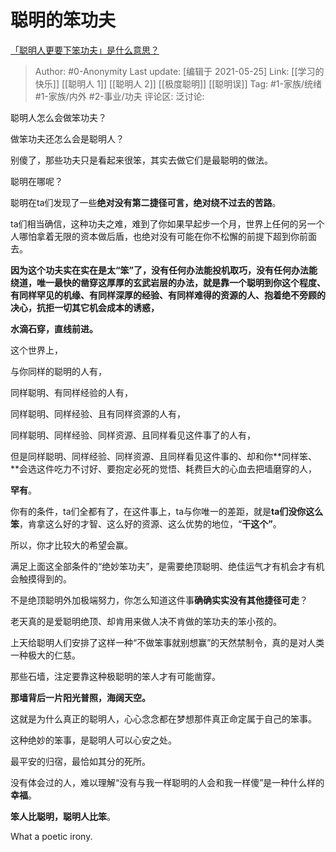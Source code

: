 # 聪明的笨功夫
[「聪明人更要下笨功夫」是什么意思？](https://www.zhihu.com/question/20782378/answer/1331306390)

> Author: #0-Anonymity
> Last update: [编辑于 2021-05-25]
> Link: [[学习的快乐]] [[聪明人 1]] [[聪明人 2]] [[极度聪明]] [[聪明误]]
> Tag: #1-家族/统绪 #1-家族/内外 #2-事业/功夫
> 评论区:
> 泛讨论:

聪明人怎么会做笨功夫？

做笨功夫还怎么会是聪明人？

别傻了，那些功夫只是看起来很笨，其实去做它们是最聪明的做法。

聪明在哪呢？

聪明在ta们发现了一些**绝对没有第二捷径可言，绝对绕不过去的苦路**。

ta们相当确信，这种功夫之难，难到了你如果早起步一个月，世界上任何的另一个人哪怕拿着无限的资本做后盾，也绝对没有可能在你不松懈的前提下超到你前面去。

**因为这个功夫实在实在是太“笨”了，没有任何办法能投机取巧，没有任何办法能绕道，唯一最快的凿穿这厚厚的玄武岩层的办法，就是靠一个聪明到你这个程度、有同样罕见的机缘、有同样深厚的经验、有同样难得的资源的人、抱着绝不旁顾的决心，抗拒一切其它机会成本的诱惑，**

**水滴石穿，直线前进。**

这个世界上，

与你同样的聪明的人有，

同样聪明、有同样经验的人有，

同样聪明、同样经验、且有同样资源的人有，

同样聪明、同样经验、同样资源、且同样看见这件事了的人有，

但是同样聪明、同样经验、同样资源、且同样看见这件事的、却和你**同样笨、**会选这件吃力不讨好、要抱定必死的觉悟、耗费巨大的心血去把墙磨穿的人，

**罕有**。

你有的条件，ta们全都有了，在这件事上，ta与你唯一的差距，就是**ta们没你这么笨**，肯拿这么好的才智、这么好的资源、这么优势的地位，“**干这个”**。

所以，你才比较大的希望会赢。

满足上面这全部条件的“绝妙笨功夫”，是需要绝顶聪明、绝佳运气才有机会才有机会触摸得到的。

不是绝顶聪明外加极端努力，你怎么知道这件事**确确实实没有其他捷径可走**？

老天真的是爱聪明绝顶、却肯用来做人决不肯做的笨功夫的笨小孩的。

上天给聪明人们安排了这样一种“不做笨事就别想赢”的天然禁制令，真的是对人类一种极大的仁慈。

那些石墙，注定要靠这种极聪明的笨人才有可能凿穿。

**那墙背后一片阳光普照，海阔天空。**

这就是为什么真正的聪明人，心心念念都在梦想那件真正命定属于自己的笨事。

这种绝妙的笨事，是聪明人可以心安之处。

最平安的归宿，最恰如其分的死所。

没有体会过的人，难以理解“没有与我一样聪明的人会和我一样傻”是一种什么样的**幸福**。

**笨人比聪明，聪明人比笨**。

What a poetic irony.
